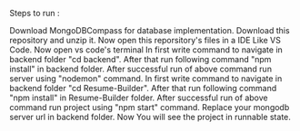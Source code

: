 Steps to run :

Download MongoDBCompass for database implementation.
Download this repository and unzip it.
Now open this reporsitory's files in a IDE Like VS Code.
Now open vs code's terminal
In first write command to navigate in backend folder "cd backend".
After that run following command "npm install" in backend folder.
After successful run of above command run server using "nodemon" command.
In first write command to navigate in backend folder "cd Resume-Builder".
After that run following command "npm install" in Resume-Builder folder.
After successful run of above command run project using "npm start" command.
Replace your mongodb server url in backend folder. Now You will see the project in runnable state.
